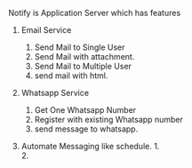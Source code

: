 Notify is Application Server which has features 
1. Email Service
   1. Send Mail to Single User 
   2. Send Mail with attachment. 
   3. Send Mail to Multiple User
   4. send mail with html.
2. Whatsapp Service
   1. Get One Whatsapp Number
   2. Register with existing Whatsapp number
   3. send message to whatsapp.

3. Automate Messaging like schedule.
   1.  
   2.  